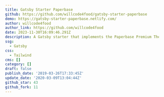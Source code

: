 ```yaml
---
title: Gatsby Starter Paperbase
github: https://github.com/willcode4food/gatsby-starter-paperbase
demo: https://gatsby-starter-paperbase.netlify.com/
author: willcode4food
author_link: https://github.com/willcode4food
date: 2023-11-30T16:09:46.291Z
description: A Gatsby starter that implements the Paperbase Premium Theme from Material UI
ssg:
  - Gatsby
css:
  - Tailwind
cms: []
category: []
draft: false
publish_date: '2019-03-26T17:33:45Z'
update_date: '2020-03-09T13:04:44Z'
github_star: 43
github_fork: 11
---
```

